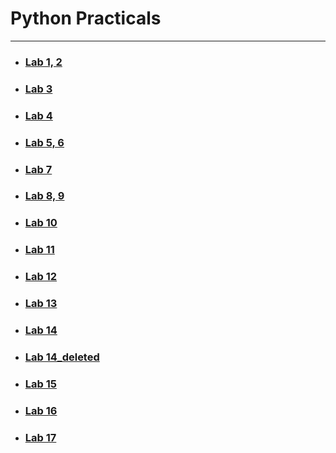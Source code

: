 # Python Practicals

---

- ### [Lab 1, 2](Lab_1,2)
- ### [Lab 3](/Lab_3)
- ### [Lab 4](/Lab_4)
- ### [Lab 5, 6](/Lab_5,6)
- ### [Lab 7](/Lab_7)
- ### [Lab 8, 9](/Lab_8,9)
- ### [Lab 10](/Lab_10)
- ### [Lab 11](/Lab_11)
- ### [Lab 12](/Lab_12)
- ### [Lab 13](/Lab_13)
- ### [Lab 14](/Lab_14)
- ### [Lab 14_deleted](/Lab_14_deleted)
- ### [Lab 15](/Lab_15)
- ### [Lab 16](/Lab_16)
- ### [Lab 17](/Lab_17)



